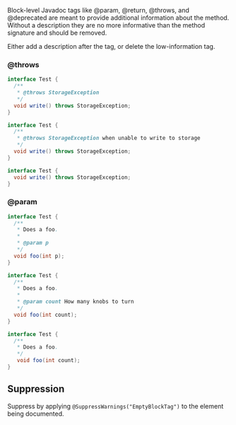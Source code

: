 Block-level Javadoc tags like @param, @return, @throws, and @deprecated are
meant to provide additional information about the method. Without a description
they are no more informative than the method signature and should be removed.

Either add a description after the tag, or delete the low-information tag.

### @throws

```java {.bad}
interface Test {
  /**
   * @throws StorageException
   */
  void write() throws StorageException;
}
```

```java {.good}
interface Test {
  /**
   * @throws StorageException when unable to write to storage
   */
  void write() throws StorageException;
}
```

```java {.good}
interface Test {
  void write() throws StorageException;
}
```

### @param

```java {.bad}
interface Test {
  /**
   * Does a foo.
   *
   * @param p
   */
  void foo(int p);
}
```

```java {.good}
interface Test {
  /**
   * Does a foo.
   *
   * @param count How many knobs to turn
   */
  void foo(int count);
}
```

```java {.good}
interface Test {
  /**
   * Does a foo.
   */
   void foo(int count);
}
```

## Suppression

Suppress by applying `@SuppressWarnings("EmptyBlockTag")` to the element being
documented.
